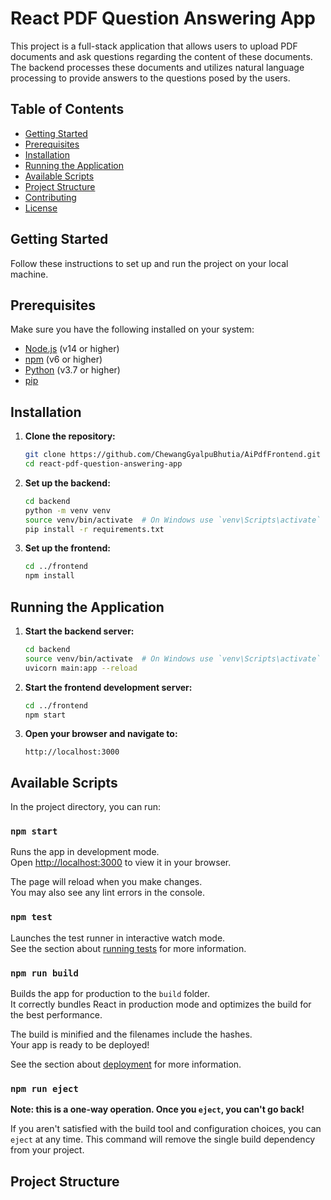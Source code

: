# React PDF Question Answering App

This project is a full-stack application that allows users to upload PDF documents and ask questions regarding the content of these documents. The backend processes these documents and utilizes natural language processing to provide answers to the questions posed by the users.

## Table of Contents

- [Getting Started](#getting-started)
- [Prerequisites](#prerequisites)
- [Installation](#installation)
- [Running the Application](#running-the-application)
- [Available Scripts](#available-scripts)
- [Project Structure](#project-structure)
- [Contributing](#contributing)
- [License](#license)

## Getting Started

Follow these instructions to set up and run the project on your local machine.

## Prerequisites

Make sure you have the following installed on your system:

- [Node.js](https://nodejs.org/) (v14 or higher)
- [npm](https://www.npmjs.com/) (v6 or higher)
- [Python](https://www.python.org/) (v3.7 or higher)
- [pip](https://pip.pypa.io/en/stable/)

## Installation

1. **Clone the repository:**

    ```bash
    git clone https://github.com/ChewangGyalpuBhutia/AiPdfFrontend.git 
    cd react-pdf-question-answering-app
    ```

2. **Set up the backend:**

    ```bash
    cd backend
    python -m venv venv
    source venv/bin/activate  # On Windows use `venv\Scripts\activate`
    pip install -r requirements.txt
    ```

3. **Set up the frontend:**

    ```bash
    cd ../frontend
    npm install
    ```

## Running the Application

1. **Start the backend server:**

    ```bash
    cd backend
    source venv/bin/activate  # On Windows use `venv\Scripts\activate`
    uvicorn main:app --reload
    ```

2. **Start the frontend development server:**

    ```bash
    cd ../frontend
    npm start
    ```

3. **Open your browser and navigate to:**

    ```
    http://localhost:3000
    ```

## Available Scripts

In the project directory, you can run:

### `npm start`

Runs the app in development mode.\
Open [http://localhost:3000](http://localhost:3000) to view it in your browser.

The page will reload when you make changes.\
You may also see any lint errors in the console.

### `npm test`

Launches the test runner in interactive watch mode.\
See the section about [running tests](https://facebook.github.io/create-react-app/docs/running-tests) for more information.

### `npm run build`

Builds the app for production to the `build` folder.\
It correctly bundles React in production mode and optimizes the build for the best performance.

The build is minified and the filenames include the hashes.\
Your app is ready to be deployed!

See the section about [deployment](https://facebook.github.io/create-react-app/docs/deployment) for more information.

### `npm run eject`

**Note: this is a one-way operation. Once you `eject`, you can't go back!**

If you aren't satisfied with the build tool and configuration choices, you can `eject` at any time. This command will remove the single build dependency from your project.

## Project Structure
